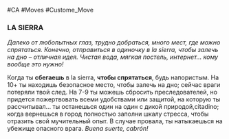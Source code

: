 #CA #Moves #Custome_Move

### LA SIERRA
*Далеко от любопытных глаз, трудно добраться, много мест, где можно спрятаться. Конечно, отправиться в одиночку в la sierra, чтобы залечь на дно – отличная идея. Чистая вода, мягкая постель, интернет... кому вообще это нужно!*

Когда ты **сбегаешь** в la sierra, **чтобы спрятаться**, будь напористым. На 10+ ты находишь безопасное место, чтобы залечь на дно; сейчас враги потеряли твой след. На 7-9 ты можешь сбросить преследователей, но придется пожертвовать всеми удобствами или защитой, на которую ты рассчитывал... ты останешься один на один с дикой природой,citadino; когда вернешься в город полностью заполни шкалу стресса, чтобы отразить свой мучительный опыт. В случае провала, ты натыкаешься на убежище опасного врага. *Buena suerte, cabrón!*